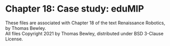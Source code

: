 # Chapter 18: Case study: eduMIP
These files are associated with Chapter 18 of the text Renaissance Robotics, by Thomas Bewley.<BR>
All files Copyright 2021 by Thomas Bewley, distributed under BSD 3-Clause License.
